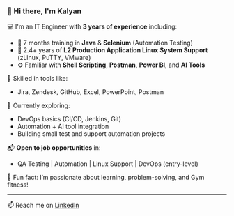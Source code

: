 ### 👋 Hi there, I'm Kalyan

💻 I'm an IT Engineer with **3 years of experience** including:
- 🧪 7 months training in **Java** & **Selenium** (Automation Testing)
- 🐧 2.4+ years of **L2 Production Application Linux System Support** (zLinux, PuTTY, VMware)
- ⚙️ Familiar with **Shell Scripting**, **Postman**, **Power BI**, and **AI Tools**

🔧 Skilled in tools like:
- Jira, Zendesk, GitHub, Excel, PowerPoint, Postman

🚀 Currently exploring:
- DevOps basics (CI/CD, Jenkins, Git)
- Automation + AI tool integration
- Building small test and support automation projects

📬 **Open to job opportunities** in:
- QA Testing | Automation | Linux Support | DevOps (entry-level)

🧠 Fun fact: I’m passionate about learning, problem-solving, and Gym fitness!

---
📫 Reach me on [LinkedIn](https://www.linkedin.com/in/kalyan-nagri-3b19561a0/)

